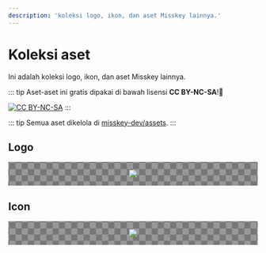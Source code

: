 ```yaml
---
description: 'koleksi logo, ikon, dan aset Misskey lainnya.'
---
```


# Koleksi aset
Ini adalah koleksi logo, ikon, dan aset Misskey lainnya.


::: tip
Aset-aset ini gratis dipakai di bawah lisensi **CC BY-NC-SA**!🎉


<a rel="license" href="http://creativecommons.org/licenses/by-nc-sa/4.0/"><img alt="CC BY-NC-SA" src="https://i.creativecommons.org/l/by-nc-sa/4.0/88x31.png" /></a>
:::

::: tip
Semua aset dikelola di [misskey-dev/assets](https://github.com/misskey-dev/assets).
:::

## Logo
<a class="asset" href="https://assets.misskey-hub.net/public/misskey.svg" target="_blank" download>
<img src="https://assets.misskey-hub.net/public/misskey.svg">
</a>

## Icon
<a class="asset" href="https://assets.misskey-hub.net/public/icon.png" target="_blank" download>
<img src="https://assets.misskey-hub.net/public/icon.png">
</a>

<style>
.asset {
	display: block;
	background-color: #777;
	background-image:
		linear-gradient(45deg, #999 25%, transparent 25%),
		linear-gradient(135deg, #999 25%, transparent 25%),
		linear-gradient(45deg, transparent 75%, #999 75%),
		linear-gradient(135deg, transparent 75%, #999 75%);
	background-size: 25px 25px; /* Must be a square */
	background-position: 0 0, 12.5px 0, 12.5px -12.5px, 0px 12.5px; /* Must be half of one side of the square */
	animation: asset-bg 0.5s linear infinite;

	margin: 1em 0;
	padding: 16px;
	text-align: center;
}

@keyframes asset-bg {
  0% {background-position: 0 0, 12.5px 0, 12.5px -12.5px, 0px 12.5px;}
  100% {background-position: 12.5px 12.5px, 25px 12.5px, 25px 0px, 12.5px 25px;}
}
</style>
